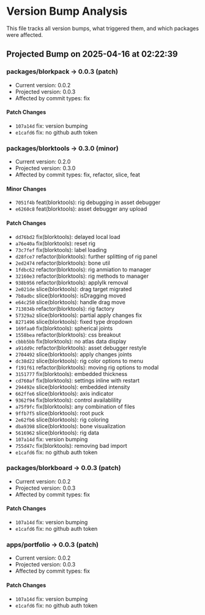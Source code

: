 # Version Bump Analysis

This file tracks all version bumps, what triggered them, and which packages were affected.


## Projected Bump on 2025-04-16 at 02:22:39

### packages/blorkpack → 0.0.3 (patch)

- Current version: 0.0.2
- Projected version: 0.0.3
- Affected by commit types: fix

#### Patch Changes

- `107a14d` fix: version bumping
- `e1cafd6` fix: no github auth token

### packages/blorktools → 0.3.0 (minor)

- Current version: 0.2.0
- Projected version: 0.3.0
- Affected by commit types: fix, refactor, slice, feat

#### Minor Changes

- `7051f4b` feat(blorktools): rig debugging in asset debugger
- `e6260c8` feat(blorktools): asset debugger any upload

#### Patch Changes

- `dd76bd2` fix(blorktools): delayed local load
- `a76e40a` fix(blorktools): reset rig
- `73c7fef` fix(blorktools): label loading
- `d28fce7` refactor(blorktools): further splitting of rig panel
- `2ed2474` refactor(blorktools): bone util
- `1fdbc62` refactor(blorktools): rig anmiation to manager
- `32160e3` refactor(blorktools): rig methods to manager
- `938b956` refactor(blorktools): applyIk removal
- `2e021de` slice(blorktools): drag target migrated
- `7b8adbc` slice(blorktools): isDragging moved
- `e64c250` slice(blorktools): handle drag move
- `713034b` refactor(blorktools): rig factory
- `57329a2` slice(blorktools): partial apply changes fix
- `8271496` slice(blorktools): fixed type dropdown
- `169faa0` fix(blorktools): spherical joints
- `1558bea` refactor(blorktools): css breakout
- `cbbb5bb` fix(blorktools): no atlas data display
- `a91dd9c` refactor(blorktools): asset debugger restyle
- `2704492` slice(blorktools): apply changes joints
- `dc38d22` slice(blorktools): rig color options to menu
- `f191f61` refactor(blorktools): moving rig options to modal
- `3151777` fix(blorktools): embedded thickness
- `cd760af` fix(blorktools): settings inline with restart
- `294492e` slice(blorktools): embedded intensity
- `662ffe6` slice(blorktools): axis indicator
- `9362f94` fix(blorktools): control availablility
- `a75f9fc` fix(blorktools): any combination of files
- `9ffb7f5` slice(blorktools): root puck
- `2e62fb6` slice(blorktools): rig coloring
- `dba9398` slice(blorktools): bone visualization
- `5616962` slice(blorktools): rig data
- `107a14d` fix: version bumping
- `755d47c` fix(blorktools): removing bad import
- `e1cafd6` fix: no github auth token

### packages/blorkboard → 0.0.3 (patch)

- Current version: 0.0.2
- Projected version: 0.0.3
- Affected by commit types: fix

#### Patch Changes

- `107a14d` fix: version bumping
- `e1cafd6` fix: no github auth token

### apps/portfolio → 0.0.3 (patch)

- Current version: 0.0.2
- Projected version: 0.0.3
- Affected by commit types: fix

#### Patch Changes

- `107a14d` fix: version bumping
- `e1cafd6` fix: no github auth token

